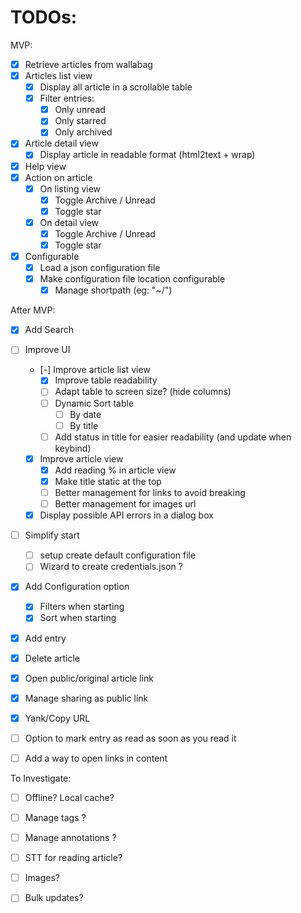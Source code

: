 # TODOs:

MVP:

- [x] Retrieve articles from wallabag
- [x] Articles list view
  - [x] Display all article in a scrollable table
  - [x] Filter entries:
    - [x] Only unread
    - [x] Only starred
    - [x] Only archived
- [x] Article detail view
  - [x] Display article in readable format (html2text + wrap)
- [x] Help view
- [x] Action on article
  - [x] On listing view
    - [x] Toggle Archive / Unread
    - [x] Toggle star
  - [x] On detail view
    - [x] Toggle Archive / Unread
    - [x] Toggle star
- [x] Configurable
  - [x] Load a json configuration file
  - [x] Make configuration file location configurable
    - [x] Manage shortpath (eg: "~/")

After MVP:

- [x] Add Search
- [ ] Improve UI
  - [-] Improve article list view
    - [x] Improve table readability
    - [ ] Adapt table to screen size? (hide columns)
    - [ ] Dynamic Sort table
      - [ ] By date
      - [ ] By title
    - [ ] Add status in title for easier readability (and update when keybind)
  - [x] Improve article view
    - [x] Add reading % in article view
    - [x] Make title static at the top
    - [ ] Better management for links to avoid breaking
    - [ ] Better management for images url
  - [x] Display possible API errors in a dialog box
- [ ] Simplify start
  - [ ] setup create default configuration file
  - [ ] Wizard to create credentials.json ?
- [x] Add Configuration option
  - [x] Filters when starting
  - [x] Sort when starting
- [x] Add entry
- [x] Delete article
- [x] Open public/original article link
- [x] Manage sharing as public link
- [x] Yank/Copy URL
- [ ] Option to mark entry as read as soon as you read it 
- [ ] Add a way to open links in content


To Investigate:

- [ ] Offline? Local cache?
- [ ] Manage tags ?
- [ ] Manage annotations ?
- [ ] STT for reading article?
- [ ] Images?
- [ ] Bulk updates?

